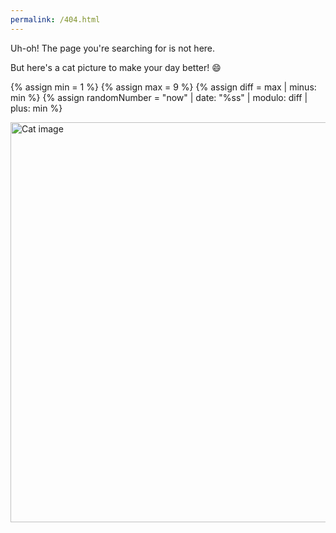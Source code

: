 ```yaml
---
permalink: /404.html
---
```


Uh-oh! The page you're searching for is not here.

But here's a cat picture to make your day better! 😄

{% assign min = 1 %}
{% assign max = 9 %}
{% assign diff = max | minus: min %}
{% assign randomNumber = "now" | date: "%ss" | modulo: diff | plus: min %}

<img src="/assets/images/cats/cat{{ randomNumber }}.jpg" alt="Cat image" width="960" height="640" style="object-fit: contain;">
